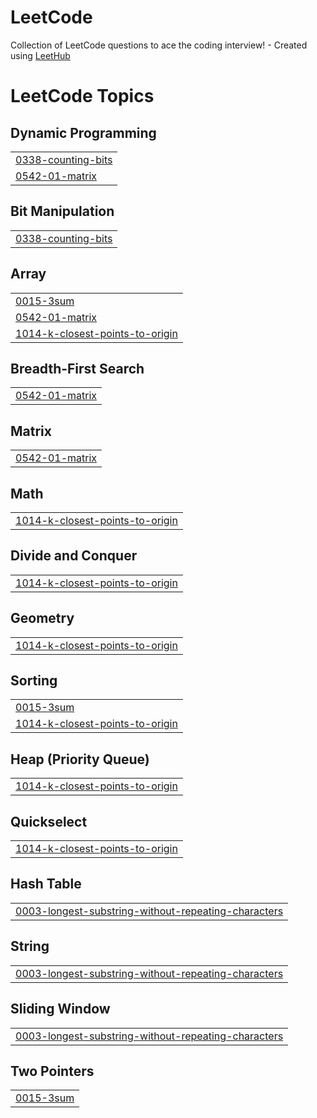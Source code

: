 # LeetCode
Collection of LeetCode questions to ace the coding interview! - Created using [LeetHub](https://github.com/QasimWani/LeetHub)

<!---LeetCode Topics Start-->
# LeetCode Topics
## Dynamic Programming
|  |
| ------- |
| [0338-counting-bits](https://github.com/areum0116/LeetCode/tree/master/0338-counting-bits) |
| [0542-01-matrix](https://github.com/areum0116/LeetCode/tree/master/0542-01-matrix) |
## Bit Manipulation
|  |
| ------- |
| [0338-counting-bits](https://github.com/areum0116/LeetCode/tree/master/0338-counting-bits) |
## Array
|  |
| ------- |
| [0015-3sum](https://github.com/areum0116/LeetCode/tree/master/0015-3sum) |
| [0542-01-matrix](https://github.com/areum0116/LeetCode/tree/master/0542-01-matrix) |
| [1014-k-closest-points-to-origin](https://github.com/areum0116/LeetCode/tree/master/1014-k-closest-points-to-origin) |
## Breadth-First Search
|  |
| ------- |
| [0542-01-matrix](https://github.com/areum0116/LeetCode/tree/master/0542-01-matrix) |
## Matrix
|  |
| ------- |
| [0542-01-matrix](https://github.com/areum0116/LeetCode/tree/master/0542-01-matrix) |
## Math
|  |
| ------- |
| [1014-k-closest-points-to-origin](https://github.com/areum0116/LeetCode/tree/master/1014-k-closest-points-to-origin) |
## Divide and Conquer
|  |
| ------- |
| [1014-k-closest-points-to-origin](https://github.com/areum0116/LeetCode/tree/master/1014-k-closest-points-to-origin) |
## Geometry
|  |
| ------- |
| [1014-k-closest-points-to-origin](https://github.com/areum0116/LeetCode/tree/master/1014-k-closest-points-to-origin) |
## Sorting
|  |
| ------- |
| [0015-3sum](https://github.com/areum0116/LeetCode/tree/master/0015-3sum) |
| [1014-k-closest-points-to-origin](https://github.com/areum0116/LeetCode/tree/master/1014-k-closest-points-to-origin) |
## Heap (Priority Queue)
|  |
| ------- |
| [1014-k-closest-points-to-origin](https://github.com/areum0116/LeetCode/tree/master/1014-k-closest-points-to-origin) |
## Quickselect
|  |
| ------- |
| [1014-k-closest-points-to-origin](https://github.com/areum0116/LeetCode/tree/master/1014-k-closest-points-to-origin) |
## Hash Table
|  |
| ------- |
| [0003-longest-substring-without-repeating-characters](https://github.com/areum0116/LeetCode/tree/master/0003-longest-substring-without-repeating-characters) |
## String
|  |
| ------- |
| [0003-longest-substring-without-repeating-characters](https://github.com/areum0116/LeetCode/tree/master/0003-longest-substring-without-repeating-characters) |
## Sliding Window
|  |
| ------- |
| [0003-longest-substring-without-repeating-characters](https://github.com/areum0116/LeetCode/tree/master/0003-longest-substring-without-repeating-characters) |
## Two Pointers
|  |
| ------- |
| [0015-3sum](https://github.com/areum0116/LeetCode/tree/master/0015-3sum) |
<!---LeetCode Topics End-->